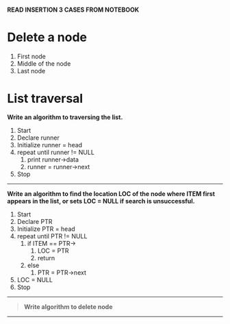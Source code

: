 #### READ INSERTION 3 CASES FROM NOTEBOOK
# Delete a node

1. First node
2. Middle of the node
3. Last node

# List traversal

**Write an algorithm to traversing the list.**

1. Start
2. Declare runner
3. Initialize runner = head
4. repeat until runner != NULL
    1. print runner->data
    2. runner = runner->next
5. Stop

---

**Write an algorithm to find the location LOC of the node where ITEM first appears in the list, or sets LOC = NULL if search is unsuccessful.**

1. Start
2. Declare PTR
3. Initialize PTR = head
4. repeat until PTR != NULL
    1. if ITEM == PTR->
        1. LOC = PTR
        2. return
    2. else
        1. PTR = PTR->next
5. LOC = NULL
6. Stop

---

> **Write algorithm to delete node**

---
